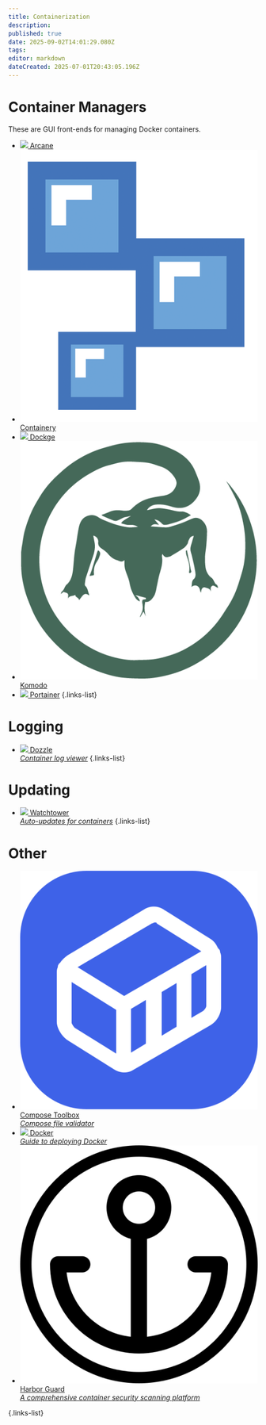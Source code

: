 ```yaml
---
title: Containerization
description: 
published: true
date: 2025-09-02T14:01:29.080Z
tags: 
editor: markdown
dateCreated: 2025-07-01T20:43:05.196Z
---
```


# Container Managers

These are GUI front-ends for managing Docker containers.

* [<img src="/arcane.png"> Arcane](/arcane)
* [<img src="/containery-white.png"> Containery](/containery)
* [<img src="/dockge.png"> Dockge](/Dockge)
* [<img src="/komodo.png"> Komodo](/komodo)
* [<img src="/portainer.png"> Portainer](/Portainer)
  {.links-list}

# Logging

* [<img src="/dozzle.png"> Dozzle<br>*Container log viewer*](/dozzle)
  {.links-list}

# Updating

* [<img src="/watchtower.png"> Watchtower<br>*Auto-updates for containers*](/Watchtower)
  {.links-list}

# Other

* [<img src="/composetoolbox.png"> Compose Toolbox<br>*Compose file validator*](/composetoolbox)
* [<img src="/docker.png"> Docker<br>*Guide to deploying Docker*](/Docker)
* [<img src="/harbor-guard.png"> Harbor Guard<br>*A comprehensive container security scanning platform*](/harborguard)

{.links-list}
